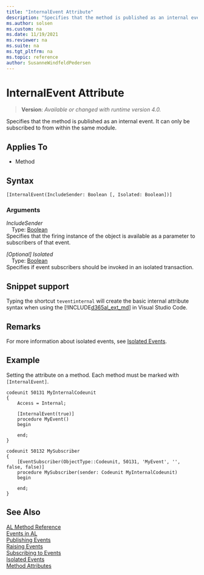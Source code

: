 ```yaml
---
title: "InternalEvent Attribute"
description: "Specifies that the method is published as an internal event."
ms.author: solsen
ms.custom: na
ms.date: 11/19/2021
ms.reviewer: na
ms.suite: na
ms.tgt_pltfrm: na
ms.topic: reference
author: SusanneWindfeldPedersen
---
```

[//]: # (START>DO_NOT_EDIT)
[//]: # (IMPORTANT:Do not edit any of the content between here and the END>DO_NOT_EDIT.)
[//]: # (Any modifications should be made in the .xml files in the ModernDev repo.)

# InternalEvent Attribute
> **Version**: _Available or changed with runtime version 4.0._

Specifies that the method is published as an internal event. It can only be subscribed to from within the same module.


## Applies To

- Method


## Syntax

```AL
[InternalEvent(IncludeSender: Boolean [, Isolated: Boolean])]
```

### Arguments
*IncludeSender*  
&emsp;Type: [Boolean](../methods-auto/boolean/boolean-data-type.md)  
Specifies that the firing instance of the object is available as a parameter to subscribers of that event.  

*[Optional] Isolated*  
&emsp;Type: [Boolean](../methods-auto/boolean/boolean-data-type.md)  
Specifies if event subscribers should be invoked in an isolated transaction.  

[//]: # (IMPORTANT: END>DO_NOT_EDIT)

## Snippet support

Typing the shortcut `teventinternal` will create the basic internal attribute syntax when using the [!INCLUDE[d365al_ext_md](../../includes/d365al_ext_md.md)] in Visual Studio Code.

## Remarks

For more information about isolated events, see [Isolated Events](../devenv-events-isolated.md).

## Example
Setting the attribute on a method. Each method must be marked with `[InternalEvent]`.

```AL
codeunit 50131 MyInternalCodeunit
{
    Access = Internal;

    [InternalEvent(true)]
    procedure MyEvent()
    begin

    end;
}

codeunit 50132 MySubscriber
{
    [EventSubscriber(ObjectType::Codeunit, 50131, 'MyEvent', '', false, false)]
    procedure MySubscriber(sender: Codeunit MyInternalCodeunit)
    begin

    end;
}

```
 
## See Also

[AL Method Reference](../methods-auto/library.md)  
[Events in AL](../devenv-events-in-al.md)  
[Publishing Events](../devenv-publishing-events.md)   
[Raising Events](../devenv-raising-events.md)   
[Subscribing to Events](../devenv-subscribing-to-events.md)   
[Isolated Events](../devenv-events-isolated.md)  
[Method Attributes](devenv-method-attributes.md)